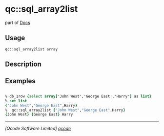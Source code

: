 qc::sql_array2list
==================

part of [Docs](../index.md)

Usage
-----
`qc::sql_array2list array`

Description
-----------


Examples
--------
```tcl

% db_1row {select array['John West','George East','Harry'] as list}
% set list
{"John West","George East",Harry}
%  qc::sql_array2list {"John West","George East",Harry}
{John West} {George East} Harry

```

----------------------------------
*[Qcode Software Limited] [qcode]*

[qcode]: http://www.qcode.co.uk "Qcode Software"